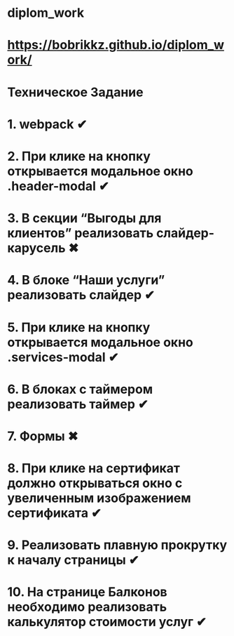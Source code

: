 # diplom_work
# https://bobrikkz.github.io/diplom_work/

# Техническое Задание
# 1. webpack ✔
# 2. При клике на кнопку открывается модальное окно .header-modal ✔
# 3. В секции “Выгоды для клиентов” реализовать слайдер-карусель ✖
# 4. В блоке “Наши услуги” реализовать слайдер ✔
# 5. При клике на кнопку открывается модальное окно .services-modal ✔
# 6. В блоках с таймером реализовать таймер ✔
# 7. Формы ✖
# 8. При клике на сертификат должно открываться окно с увеличенным изображением сертификата ✔
# 9. Реализовать плавную прокрутку к началу страницы ✔
# 10. На странице Балконов необходимо реализовать калькулятор стоимости услуг ✔